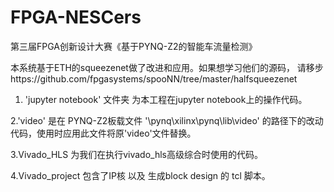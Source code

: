 # FPGA-NESCers
第三届FPGA创新设计大赛《基于PYNQ-Z2的智能车流量检测》

本系统基于ETH的squeezenet做了改进和应用。如果想学习他们的源码，
请移步https://github.com/fpgasystems/spooNN/tree/master/halfsqueezenet



1. 'jupyter notebook' 文件夹  为本工程在jupyter notebook上的操作代码。

2.'video' 是在 PYNQ-Z2板载文件 '\pynq\xilinx\pynq\lib\video\' 的路径下的改动代码，使用时应用此文件将原'video'文件替换。

3.Vivado_HLS 为我们在执行vivado_hls高级综合时使用的代码。

4.Vivado_project 包含了IP核 以及 生成block design 的 tcl 脚本。
